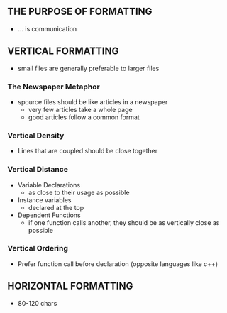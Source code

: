 ## THE PURPOSE OF FORMATTING
- ... is communication

## VERTICAL FORMATTING
- small files are generally preferable to larger files

### The Newspaper Metaphor
- spource files should be like articles in a newspaper
  - very few articles take a whole page
  - good articles follow a common format

### Vertical Density
- Lines that are coupled should be close together

### Vertical Distance
- Variable Declarations
  - as close to their usage as possible
- Instance variables
  - declared at the top
- Dependent Functions
  - if one function calls another, they should be as vertically close as possible

### Vertical Ordering
- Prefer function call before declaration (opposite languages like c++)

## HORIZONTAL FORMATTING
- 80-120 chars